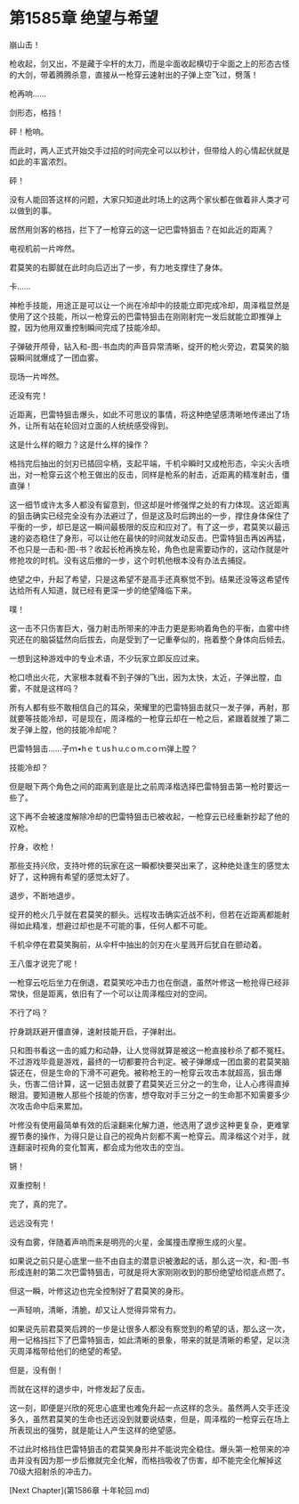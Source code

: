 # 第1585章 绝望与希望

崩山击！

枪收起，剑又出，不是藏于伞杆的太刀，而是伞面收起横切于伞面之上的形态古怪的大剑，带着腾腾杀意，直接从一枪穿云速射出的子弹上空飞过，劈落！

枪再响……

剑形态，格挡！

砰！枪响。

而此时，两人正式开始交手过招的时间完全可以以秒计，但带给人的心情起伏就是如此的丰富浓烈。

砰！

没有人能回答这样的问题，大家只知道此时场上的这两个家伙都在做着非人类才可以做到的事。

居然用剑客的格挡，拦下了一枪穿云的这一记巴雷特狙击？在如此近的距离？

电视机前一片哗然。

君莫笑的右脚就在此时向后迈出了一步，有力地支撑住了身体。

卡……

神枪手技能，用途正是可以让一个尚在冷却中的技能立即完成冷却，周泽楷显然是使用了这个技能，所以一枪穿云的巴雷特狙击在刚刚射完一发后就能立即推弹上膛，因为他用双重控制瞬间完成了技能冷却。

子弹破开颅骨，钻入和-图-书血肉的声音异常清晰，绽开的枪火旁边，君莫笑的脑袋瞬间就爆成了一团血雾。

现场一片哗然。

还没有完！

近距离，巴雷特狙击爆头，如此不可思议的事情，将这种绝望感清晰地传递出了场外，让所有站在轮回对立面的人统统感受得到。

这是什么样的眼力？这是什么样的操作？

格挡完后抽出的剑刃已插回伞柄，支起平端，千机伞瞬时又成枪形态，伞尖火舌喷出，对一枪穿云这个枪王做出的反击，同样是枪系的射击，近距离的精准射击，僵直弹！

这一细节或许太多人都没有留意到，但这却是叶修强悍之处的有力体现。这近距离的狙击确实已经完全没有办法避过了，但是这及时后跨出的一步，撑住身体保住了平衡的一步，却已是这一瞬间最极限的反应和应对了。有了这一步，君莫笑以最迅速的姿态稳住了身形，可以让他在最快的时间就发动反击。巴雷特狙击再凶再猛，不也只是一击和-图-书？收起长枪再换左轮，角色也是需要动作的，这动作就是叶修抢攻的时机。没有这后撤的一步，这个时机他根本没有办法去捕捉。

绝望之中，升起了希望，只是这希望不是高手还真察觉不到。结果还没等这希望传达给所有人知道，就已经有更深一步的绝望降临下来。

噗！

这一击不只伤害巨大，强力射击所带来的冲击力更是影响着角色的平衡，血雾中终究还在的脑袋猛然向后拔去，向是受到了一记重拳似的，拖着整个身体向后倾去。

一想到这种游戏中的专业术语，不少玩家立即反应过来。

枪口喷出火花，大家根本就看不到子弹的飞出，因为太快，太近，子弹出膛，血雾，不就是这样吗？

所有人都有些不敢相信自己的耳朵，荣耀里的巴雷特狙击就只一发子弹，再射，那就要等技能冷却，可是现在，周泽楷的一枪穿云却在一枪之后，紧跟着就推了第二发子弹上膛，他的技能冷却呢？

巴雷特狙击……子ｍ•hｅｔusｈu.cｏm.cｏｍ弹上膛？

技能冷却？

但是眼下两个角色之间的距离到底是比之前周泽楷选择巴雷特狙击第一枪时要远一些了。

这下再不会被速度解除冷却的巴雷特狙击已被收起，一枪穿云已经重新抄起了他的双枪。

拧身，收枪！

那些支持兴欣，支持叶修的玩家在这一瞬都快要哭出来了，这种绝处逢生的感觉太好了，这种拥有希望的感觉太好了。

退步，不断地退步。

绽开的枪火几乎就在君莫笑的额头。远程攻击确实近战不利，但若在近距离都能射得如此精准，想避过却也是不可能的事，任何人都不可能。

千机伞停在君莫笑胸前，从伞杆中抽出的剑刃在火星溅开后犹自在颤动着。

王八蛋才说完了呢！

一枪穿云吃后坐力在倒退，君莫笑吃冲击力也在倒退，虽然叶修这一枪抢得已经非常快，但是距离，依旧有了一个可以让周泽楷应对的空间。

不行了吗？

拧身跳跃避开僵直弹，速射技能开启，子弹射出。

只和图书看这一击的威力和动静，让人觉得就算是被这一枪直接秒杀了都不冤枉。不过游戏毕竟是游戏，最终的一切都要符合判定。被子弹爆成一团血雾的君莫笑脑袋还在，但是生命的下滑不可避免。被称枪王的一枪穿云攻击本就超高，狙击爆头，伤害二倍计算，这一记狙击就要了君莫笑近三分之一的生命，让人心疼得直掉眼泪。要知道散人那些个技能的伤害，想夺取对手三分之一的生命那不知需要多少次攻击命中后来累加。

叶修没有使用最简单有效的后滚翻来化解力道，他选用了退步这种更复杂，更难掌握节奏的操作，为得只是让自己的视角片刻都不离一枪穿云。周泽楷这个对手，就连翻滚时视角的变化暂离，都会成为他攻击的空当。

锵！

双重控制！

完了，真的完了。

远远没有完！

没有血雾，伴随着声响而来是明亮的火星，金属撞击摩擦生成的火星。

如果说之前只是心底里一些不由自主的潜意识被激起的话，那么这一次，和-图-书形成连射的第二次巴雷特狙击，可就是将大家刚刚收到的那份绝望给彻底点燃了。

但这一瞬，叶修这边也完全控制好了君莫笑的身形。

一声轻响，清晰，清脆，却又让人觉得异常有力。

如果说先前君莫笑后跨的一步是让很多人都没有察觉到的希望的话，那么这一次，用一记格挡拦下了巴雷特狙击，如此清晰的景象，带来的就是清晰的希望，足以浇灭周泽楷带给他们的绝望的希望。

但是，没有倒！

而就在这样的退步中，叶修发起了反击。

这一刻，即便是兴欣的死忠心底里也难免升起一点这样的念头。虽然两人交手还没多久，虽然君莫笑的生命也还远没到就要说结束，但是，周泽楷的一枪穿云在场上所表现出的强势，就是能让人产生这样的绝望感。

不过此时格挡住巴雷特狙击的君莫笑身形并不能说完全稳住。爆头第一枪带来的冲击并没有因为那一步后撤就完全化解，而格挡吸收了伤害，却不能完全化解掉这70级大招射杀的冲击力。



[Next Chapter](第1586章 十年轮回.md)